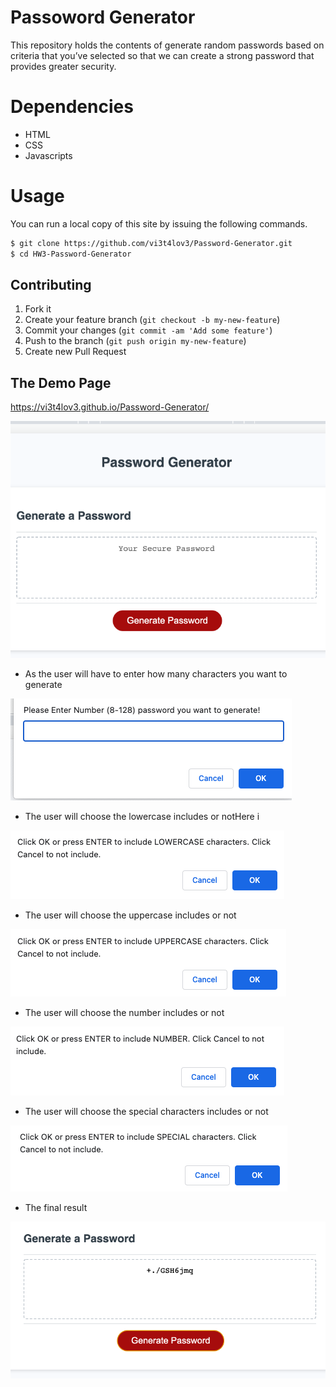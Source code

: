 # Passoword Generator
This repository holds the contents of generate random passwords based on criteria that you’ve selected so that we can create a strong password that provides greater security.
# Dependencies
 - HTML
 - CSS
 - Javascripts
 # Usage
 You can run a local copy of this site by issuing the following commands. 
```bash
$ git clone https://github.com/vi3t4lov3/Password-Generator.git
$ cd HW3-Password-Generator
```
## Contributing
1. Fork it
2. Create your feature branch (`git checkout -b my-new-feature`)
3. Commit your changes (`git commit -am 'Add some feature'`)
4. Push to the branch (`git push origin my-new-feature`)
5. Create new Pull Request
## The Demo Page
https://vi3t4lov3.github.io/Password-Generator/

![imagename](./img/Fontpage.png)

- As the user will have to enter how many characters you want to generate
  
![imagename](./img/img1.png)

- The user will choose the lowercase includes or notHere i
  
![imagename](./img/img2.png)

- The user will choose the uppercase includes or not
  
![imagename](./img/img3.png)

- The user will choose the number includes or not
  
![imagename](./img/img4.png)

- The user will choose the special characters includes or not
  
![imagename](./img/img5.png)

- The final result
  
![imagename](./img/img6.png)

